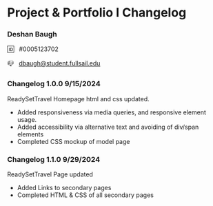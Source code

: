 # Project & Portfolio I Changelog

### Deshan Baugh

🆔 &nbsp; #0005123702

📪 &nbsp; dbaugh@student.fullsail.edu

### Changelog 1.0.0 9/15/2024

ReadySetTravel Homepage html and css updated.

- Added responsiveness via media queries, and responsive element usage.
- Added accessibility via alternative text and avoiding of div/span elements
- Completed CSS mockup of model page

### Changelog 1.1.0 9/29/2024

ReadySetTravel Page updated

- Added Links to secondary pages
- Completed HTML & CSS of all secondary pages
